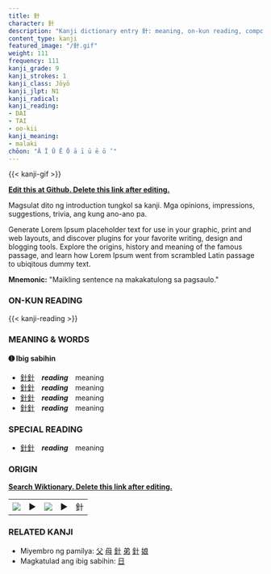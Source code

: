 ```yaml
---
title: 針
character: 針
description: "Kanji dictionary entry 針: meaning, on-kun reading, compounds, origin, related kanji"
content_type: kanji
featured_image: "/針.gif"
weight: 111
frequency: 111
kanji_grade: 9
kanji_strokes: 1
kanji_class: Jōyō
kanji_jlpt: N1
kanji_radical: 
kanji_reading: 
- DAI
- TAI
- oo-kii
kanji_meaning:
- malaki
chōon: "Ā Ī Ū Ē Ō ā ī ū ē ō ’"
---
```

[//]: # (Don't edit the line below. Kanji animated GIF code is automatically generated.)
{{< kanji-gif >}}

[//]: # (Edit below this line.)

**[Edit this at Github. Delete this link after editing.](https://github.com/tim0g/tim/tree/main/content/kanji/針/index.md)**

Magsulat dito ng introduction tungkol sa kanji. Mga opinions, impressions, suggestions, trivia, ang kung ano-ano pa.

Generate Lorem Ipsum placeholder text for use in your graphic, print and web layouts, and discover plugins for your favorite writing, design and blogging tools. Explore the origins, history and meaning of the famous passage, and learn how Lorem Ipsum went from scrambled Latin passage to ubiqitous dummy text.
 
**Mnemonic:** "Maikling sentence na makakatulong sa pagsaulo."

### ON-KUN READING

[//]: # (Don't edit the line below. ON-KUN READING code is automatically generated.)
{{< kanji-reading >}}

### MEANING & WORDS

#### ➊ **Ibig sabihin**
  - [針](../針)[針](../針)　***reading***　meaning
  - [針](../針)[針](../針)　***reading***　meaning
  - [針](../針)[針](../針)　***reading***　meaning
  - [針](../針)[針](../針)　***reading***　meaning

### SPECIAL READING
  - [針](../針)[針](../針)　***reading***　meaning

### ORIGIN

**[Search Wiktionary. Delete this link after editing.](https://wiktionary.org/wiki/針)**
<table class="kanji-table"><tr><td>
<img src="60px-針-bronze.svg.png">
</td><td>▶</td><td>
<img src="60px-針-oracle.svg.png">
</td><td>▶</td>
<td class="kanji-origin">針</td>
</tr></table>

### RELATED KANJI
- Miyembro ng pamilya: [父](../父) [母](../母) [針](../針) [弟](../弟) [針](../針) [娘](../娘)
- Magkatulad ang ibig sabihin: [日](../日)
